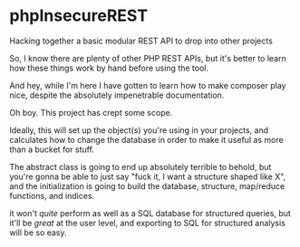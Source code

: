 # phpInsecureREST
Hacking together a basic modular REST API to drop into other projects


So, I know there are plenty of other PHP REST APIs, but it's better to learn how these things work by hand before using the tool. 

And hey, while I'm here I have gotten to learn how to make composer play nice, despite the absolutely impenetrable documentation. 

Oh boy. This project has crept some scope.

Ideally, this will set up the object(s) you're using in your projects, and calculates how to change the database in order to make it useful as more than a bucket for stuff.

The abstract class is going to end up absolutely terrible to behold, but you're gonna be able to just say "fuck it, I want a structure shaped like X", and the initialization is going to build the database, structure, map/reduce functions, and indices.

it won't *quite* perform as well as a SQL database for structured queries, but it'll be *great* at the user level, and exporting to SQL for structured analysis will be so easy.

